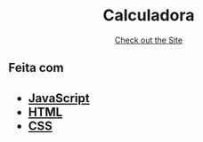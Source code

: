 <h1 align="center"> Calculadora </h1>
<p align="center"></p>
<p align="center">
   <a href="https://calculadora-js-coral.vercel.app/">Check out the Site</a>
</p>

<h2> Feita com <h2>
<ul>
  <li><a href="https://developer.mozilla.org/pt-BR/docs/Web/JavaScript">JavaScript</a></li>
  <li><a href="https://developer.mozilla.org/pt-BR/docs/Web/HTML">HTML</a></li>
  <li><a href="https://developer.mozilla.org/pt-BR/docs/Glossario/CSS">CSS</a></li>
</ul>
